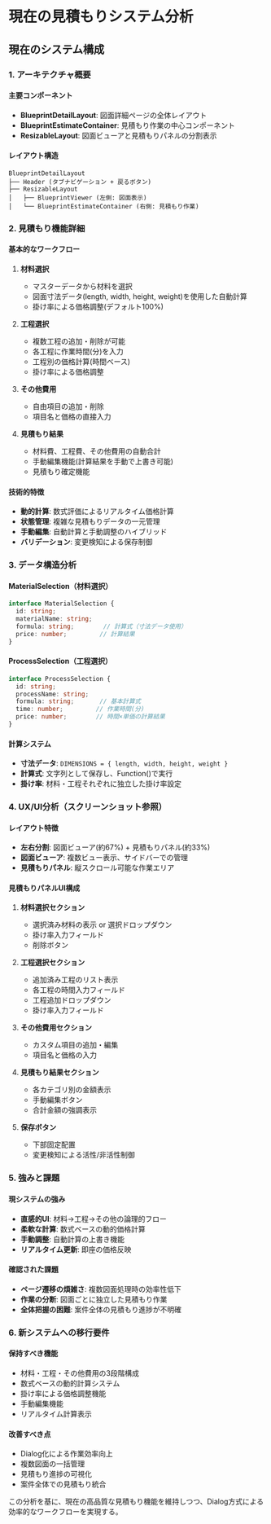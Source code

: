# 現在の見積もりシステム分析

## 現在のシステム構成

### 1. アーキテクチャ概要

#### 主要コンポーネント
- **BlueprintDetailLayout**: 図面詳細ページの全体レイアウト
- **BlueprintEstimateContainer**: 見積もり作業の中心コンポーネント
- **ResizableLayout**: 図面ビューアと見積もりパネルの分割表示

#### レイアウト構造
```
BlueprintDetailLayout
├── Header (タブナビゲーション + 戻るボタン)
├── ResizableLayout
│   ├── BlueprintViewer (左側: 図面表示)
│   └── BlueprintEstimateContainer (右側: 見積もり作業)
```

### 2. 見積もり機能詳細

#### 基本的なワークフロー
1. **材料選択**
   - マスターデータから材料を選択
   - 図面寸法データ(length, width, height, weight)を使用した自動計算
   - 掛け率による価格調整(デフォルト100%)

2. **工程選択**
   - 複数工程の追加・削除が可能
   - 各工程に作業時間(分)を入力
   - 工程別の価格計算(時間ベース)
   - 掛け率による価格調整

3. **その他費用**
   - 自由項目の追加・削除
   - 項目名と価格の直接入力

4. **見積もり結果**
   - 材料費、工程費、その他費用の自動合計
   - 手動編集機能(計算結果を手動で上書き可能)
   - 見積もり確定機能

#### 技術的特徴
- **動的計算**: 数式評価によるリアルタイム価格計算
- **状態管理**: 複雑な見積もりデータの一元管理
- **手動編集**: 自動計算と手動調整のハイブリッド
- **バリデーション**: 変更検知による保存制御

### 3. データ構造分析

#### MaterialSelection（材料選択）
```typescript
interface MaterialSelection {
  id: string;
  materialName: string;
  formula: string;        // 計算式（寸法データ使用）
  price: number;         // 計算結果
}
```

#### ProcessSelection（工程選択）
```typescript
interface ProcessSelection {
  id: string;
  processName: string;
  formula: string;       // 基本計算式
  time: number;         // 作業時間(分)
  price: number;        // 時間×単価の計算結果
}
```

#### 計算システム
- **寸法データ**: `DIMENSIONS = { length, width, height, weight }`
- **計算式**: 文字列として保存し、Function()で実行
- **掛け率**: 材料・工程それぞれに独立した掛け率設定

### 4. UX/UI分析（スクリーンショット参照）

#### レイアウト特徴
- **左右分割**: 図面ビューア(約67%) + 見積もりパネル(約33%)
- **図面ビューア**: 複数ビュー表示、サイドバーでの管理
- **見積もりパネル**: 縦スクロール可能な作業エリア

#### 見積もりパネルUI構成
1. **材料選択セクション**
   - 選択済み材料の表示 or 選択ドロップダウン
   - 掛け率入力フィールド
   - 削除ボタン

2. **工程選択セクション**
   - 追加済み工程のリスト表示
   - 各工程の時間入力フィールド
   - 工程追加ドロップダウン
   - 掛け率入力フィールド

3. **その他費用セクション**
   - カスタム項目の追加・編集
   - 項目名と価格の入力

4. **見積もり結果セクション**
   - 各カテゴリ別の金額表示
   - 手動編集ボタン
   - 合計金額の強調表示

5. **保存ボタン**
   - 下部固定配置
   - 変更検知による活性/非活性制御

### 5. 強みと課題

#### 現システムの強み
- **直感的UI**: 材料→工程→その他の論理的フロー
- **柔軟な計算**: 数式ベースの動的価格計算
- **手動調整**: 自動計算の上書き機能
- **リアルタイム更新**: 即座の価格反映

#### 確認された課題
- **ページ遷移の煩雑さ**: 複数図面処理時の効率性低下
- **作業の分断**: 図面ごとに独立した見積もり作業
- **全体把握の困難**: 案件全体の見積もり進捗が不明確

### 6. 新システムへの移行要件

#### 保持すべき機能
- 材料・工程・その他費用の3段階構成
- 数式ベースの動的計算システム
- 掛け率による価格調整機能
- 手動編集機能
- リアルタイム計算表示

#### 改善すべき点
- Dialog化による作業効率向上
- 複数図面の一括管理
- 見積もり進捗の可視化
- 案件全体での見積もり統合

この分析を基に、現在の高品質な見積もり機能を維持しつつ、Dialog方式による効率的なワークフローを実現する。